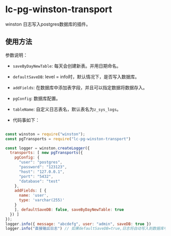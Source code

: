 # lc-pg-winston-transport
winston 日志写入postgres数据库的插件。

## 使用方法

参数说明：

* `saveByDayNewTable`: 每天会创建新表。并用日期命名。
* `defaultSaveDB`: level = info时，默认情况下，是否写入数据库。
* `addFields`: 在数据库中添加表字段，并且可以指定数据将数据存入。
* `pgConfig`: 数据库配置。
* `tableName`: 自定义日志表名，默认表名为`z_sys_logs`。

* 代码事如下：

```javascript

const winston = require("winston");
const pgTransports = require("lc-pg-winston-transport")

const logger = winston.createLogger({
  transports: [ new pgTransports({
    pgConfig: {
      "user": "postgres",
      "password": "123123",
      "host": "127.0.0.1",
      "port": "5432",
      "database": "test"
    },
    addFields: [ {
      name: 'user',
      type: 'varchar(255)'
    }
    ], defaultSaveDB: false, saveByDayNewTable: true
  }) ]
});
logger.info({ message: "abcdefg", user: "admin", saveDB: true })
logger.info("直接输出日志") // 如果defaultSaveDB=true,日志将自动写入到数据库中。
```
